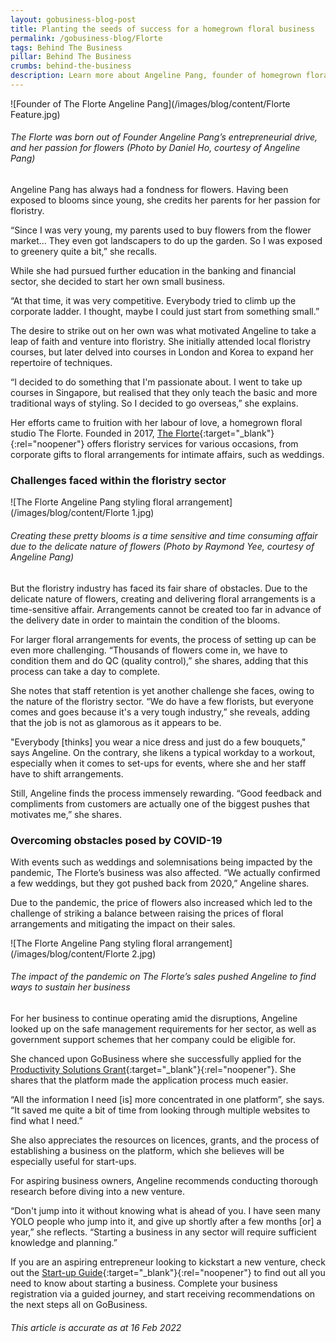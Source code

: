 ```yaml
---
layout: gobusiness-blog-post
title: Planting the seeds of success for a homegrown floral business
permalink: /gobusiness-blog/Florte
tags: Behind The Business
pillar: Behind The Business
crumbs: behind-the-business
description: Learn more about Angeline Pang, founder of homegrown floral studio The Florte, and her journey as an entrepreneur. 
---
```


![Founder of The Florte Angeline Pang](/images/blog/content/Florte Feature.jpg)
###### The Florte was born out of Founder Angeline Pang’s entrepreneurial drive, and her passion for flowers (Photo by Daniel Ho, courtesy of Angeline Pang)

Angeline Pang has always had a fondness for flowers. Having been exposed to blooms since young, she credits her parents for her passion for floristry. 

“Since I was very young, my parents used to buy flowers from the flower market… They even got landscapers to do up the garden. So I was exposed to greenery quite a bit,” she recalls.  

While she had pursued further education in the banking and financial sector, she decided to start her own small business. 

“At that time, it was very competitive. Everybody tried to climb up the corporate ladder. I thought, maybe I could just start from something small.” 

The desire to strike out on her own was what motivated Angeline to take a leap of faith and venture into floristry. She initially attended local floristry courses, but later delved into courses in London and Korea to expand her repertoire of techniques. 

“I decided to do something that I'm passionate about. I went to take up courses in Singapore, but realised that they only teach the basic and more traditional ways of styling. So I decided to go overseas,” she explains. 

Her efforts came to fruition with her labour of love, a homegrown floral studio The Florte. Founded in 2017, [The Florte](https://theflorte.com/?src=gobiz_blog){:target="_blank"}{:rel="noopener"}  offers floristry services for various occasions, from corporate gifts to floral arrangements for intimate affairs, such as weddings. 

### Challenges faced within the floristry sector

![The Florte Angeline Pang styling floral arrangement](/images/blog/content/Florte 1.jpg)
###### Creating these pretty blooms is a time sensitive and time consuming affair due to the delicate nature of flowers (Photo by Raymond Yee, courtesy of Angeline Pang)

But the floristry industry has faced its fair share of obstacles. Due to the delicate nature of flowers, creating and delivering floral arrangements is a time-sensitive affair. Arrangements cannot be created too far in advance of the delivery date in order to maintain the condition of the blooms. 

For larger floral arrangements for events, the process of setting up can be even more challenging. “Thousands of flowers come in, we have to condition them and do QC (quality control),” she shares, adding that this process can take a day to complete.

She notes that staff retention is yet another challenge she faces, owing to the nature of the floristry sector. “We do have a few florists, but everyone comes and goes because it's a very tough industry,” she reveals, adding that the job is not as glamorous as it appears to be. 

"Everybody [thinks] you wear a nice dress and just do a few bouquets," says Angeline. On the contrary, she likens a typical workday to a workout, especially when it comes to set-ups for events, where she and her staff have to shift arrangements. 

Still, Angeline finds the process immensely rewarding. “Good feedback and compliments from customers are actually one of the biggest pushes that motivates me,” she shares.

### Overcoming obstacles posed by COVID-19

With events such as weddings and solemnisations being impacted by the pandemic, The Florte’s business was also affected. “We actually confirmed a few weddings, but they got pushed back from 2020,” Angeline shares. 

Due to the pandemic, the price of flowers also increased which led to the challenge of striking a balance between raising the prices of floral arrangements and mitigating the impact on their sales.

![The Florte Angeline Pang styling floral arrangement](/images/blog/content/Florte 2.jpg)
###### The impact of the pandemic on The Florte’s sales pushed Angeline to find ways to sustain her business

For her business to continue operating amid the disruptions, Angeline looked up on the safe management requirements for her sector, as well as government support schemes that her company could be eligible for. 

She chanced upon GoBusiness where she successfully applied for the [Productivity Solutions Grant](https://www.enterprisesg.gov.sg/financial-assistance/grants/for-local-companies/productivity-solutions-grant/?src=gobiz_blog){:target="_blank"}{:rel="noopener"}. She shares that the platform made the application process much easier.  

“All the information I need [is] more concentrated in one platform”, she says. “It saved me quite a bit of time from looking through multiple websites to find what I need.” 

She also appreciates the resources on licences, grants, and the process of establishing a business on the platform, which she believes will be especially useful for start-ups. 

For aspiring business owners, Angeline recommends conducting thorough research before diving into a new venture. 

“Don't jump into it without knowing what is ahead of you. I have seen many YOLO people who jump into it, and give up shortly after a few months [or] a year,” she reflects. “Starting a business in any sector will require sufficient knowledge and planning.”

If you are an aspiring entrepreneur looking to kickstart a new venture, check out the [Start-up Guide](/start-a-business/?src=gobiz_blog){:target="_blank"}{:rel="noopener"} to find out all you need to know about starting a business. Complete your business registration via a guided journey, and start receiving recommendations on the next steps all on GoBusiness. 

###### This article is accurate as at 16 Feb 2022
